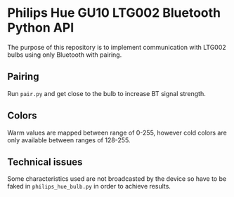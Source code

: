 # Philips Hue GU10 LTG002 Bluetooth Python API
The purpose of this repository is to implement communication with LTG002 bulbs using only Bluetooth with pairing.

## Pairing
Run `pair.py` and get close to the bulb to increase BT signal strength.

## Colors
Warm values are mapped between range of 0-255, however cold colors are only available between ranges of 128-255.

## Technical issues
Some characteristics used are not broadcasted by the device so have to be faked in `philips_hue_bulb.py` in order to achieve results.
